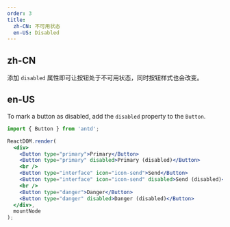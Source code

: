 ```yaml
---
order: 3
title:
  zh-CN: 不可用状态
  en-US: Disabled
---
```


## zh-CN

添加 `disabled` 属性即可让按钮处于不可用状态，同时按钮样式也会改变。

## en-US

To mark a button as disabled, add the `disabled` property to the `Button`.

````jsx
import { Button } from 'antd';

ReactDOM.render(
  <div>
    <Button type="primary">Primary</Button>
    <Button type="primary" disabled>Primary (disabled)</Button>
    <br />
    <Button type="interface" icon="icon-send">Send</Button>
    <Button type="interface" icon="icon-send" disabled>Send (disabled)</Button>
    <br />
    <Button type="danger">Danger</Button>
    <Button type="danger" disabled>Danger (disabled)</Button>
  </div>,
  mountNode
);
````
